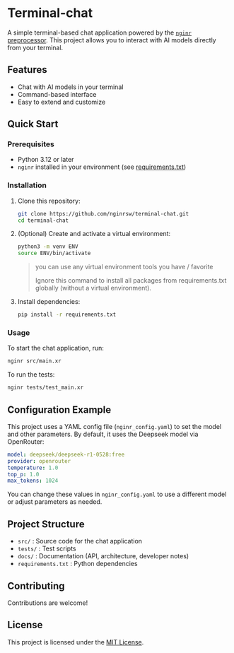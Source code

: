 # Terminal-chat

A simple terminal-based chat application powered by the [`nginr` preprocessor](https://github.com/nginrsw/nginr). This project allows you to interact with AI models directly from your terminal.

## Features
- Chat with AI models in your terminal
- Command-based interface
- Easy to extend and customize

## Quick Start

### Prerequisites
- Python 3.12 or later
- `nginr` installed in your environment (see [requirements.txt](requirements.txt))

### Installation
1. Clone this repository:
   ```bash
   git clone https://github.com/nginrsw/terminal-chat.git
   cd terminal-chat
   ```
2. (Optional) Create and activate a virtual environment:
   ```bash
   python3 -m venv ENV
   source ENV/bin/activate
   ```
   > you can use any virtual environment tools you have / favorite
   > 
   > Ignore this command to install all packages from requirements.txt globally (without a virtual environment).
3. Install dependencies:
   ```bash
   pip install -r requirements.txt
   ```

### Usage
To start the chat application, run:
```bash
nginr src/main.xr
```

To run the tests:
```bash
nginr tests/test_main.xr
```

## Configuration Example
This project uses a YAML config file (`nginr_config.yaml`) to set the model and other parameters. By default, it uses the Deepseek model via OpenRouter:

```yaml
model: deepseek/deepseek-r1-0528:free
provider: openrouter
temperature: 1.0
top_p: 1.0
max_tokens: 1024
```

You can change these values in `nginr_config.yaml` to use a different model or adjust parameters as needed.

## Project Structure
- `src/` : Source code for the chat application
- `tests/` : Test scripts
- `docs/` : Documentation (API, architecture, developer notes)
- `requirements.txt` : Python dependencies

## Contributing
Contributions are welcome!

## License
This project is licensed under the [MIT License](LICENSE).
